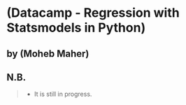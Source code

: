 # (Datacamp - Regression with Statsmodels in Python)
## by (Moheb Maher)

## N.B.

> - It is still in progress.